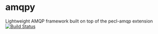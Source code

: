 amqpy
=====

Lightweight AMQP framework built on top of the pecl-amqp extension
[![Build Status](https://travis-ci.org/pinepain/amqpy.png?branch=master)](https://travis-ci.org/pinepain/amqpy)

